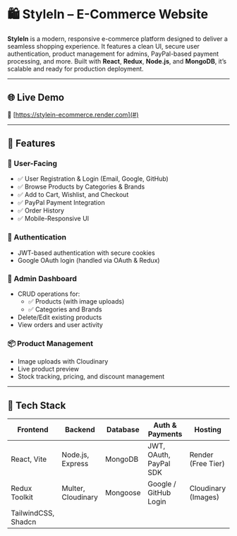 # 🛍️ StyleIn – E-Commerce Website

**StyleIn** is a modern, responsive e-commerce platform designed to deliver a seamless shopping experience. It features a clean UI, secure user authentication, product management for admins, PayPal-based payment processing, and more. Built with **React**, **Redux**, **Node.js**, and **MongoDB**, it’s scalable and ready for production deployment.

---

## 🌐 Live Demo

🔗 [https://stylein-ecommerce.render.com](#) 

---

## 🚀 Features

### 👤 User-Facing
- ✅ User Registration & Login (Email, Google, GitHub)
- ✅ Browse Products by Categories & Brands
- ✅ Add to Cart, Wishlist, and Checkout
- ✅ PayPal Payment Integration
- ✅ Order History
- ✅ Mobile-Responsive UI

### 🔐 Authentication
- JWT-based authentication with secure cookies  
- Google OAuth login (handled via OAuth & Redux)

### 🛒 Admin Dashboard
- CRUD operations for:
  - ✅ Products (with image uploads)
  - ✅ Categories and Brands
- Delete/Edit existing products
- View orders and user activity

### 📦 Product Management
- Image uploads with Cloudinary
- Live product preview
- Stock tracking, pricing, and discount management

---

## 🧰 Tech Stack

| Frontend            | Backend             | Database      | Auth & Payments         | Hosting             |
|---------------------|---------------------|----------------|--------------------------|----------------------|
| React, Vite         | Node.js, Express    | MongoDB        | JWT, OAuth, PayPal SDK   | Render (Free Tier)   |
| Redux Toolkit       | Multer, Cloudinary  | Mongoose       | Google / GitHub Login    | Cloudinary (Images)  |
| TailwindCSS, Shadcn |                    |                |                          |                      |



